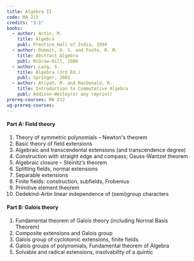 ```yaml
---
title: Algebra II
code: MA 213
credits: "3:1"
books:
  - author: Artin, M.  
    title: Algebra
    publ: Prentice_Hall of India, 1994
  - author: Dummit, D. S. and Foote, R. M.
    title: Abstract Algebra
    publ: McGraw-Hill, 1986
  - author: Lang, S.
    title: Algebra (3rd Ed.)
    publ: Springer, 2002
  - author: Atiyah, M. and MacDonald, R.
    title: Introduction to Commutative Algebra
    publ: Addison-Wesley(or any reprint)
prereq-courses: MA 212
ug-prereq-courses: 
---
```


#### Part A: Field theory

1. Theory of symmetric polynomials – Newton's theorem
2. Basic theory of field extensions
3. Algebraic and transcendental extensions (and transcendence degree)
4. Construction with straight edge and compass; Gauss-Wantzel theorem
5. Algebraic closure – Steinitz’s theorem
6. Splitting fields, normal extensions
7. Separable extensions
8. Finite fields: construction, subfields, Frobenius
9. Primitive element theorem
10. Dedekind-Artin linear independence of (semi)group characters

#### Part B: Galois theory

1. Fundamental theorem of Galois theory (including Normal Basis Theorem)
2. Composite extensions and Galois group
3. Galois group of cyclotomic extensions, finite fields
4. Galois groups of polynomials, Fundamental theorem of Algebra
5. Solvable and radical extensions, insolvability of a quintic